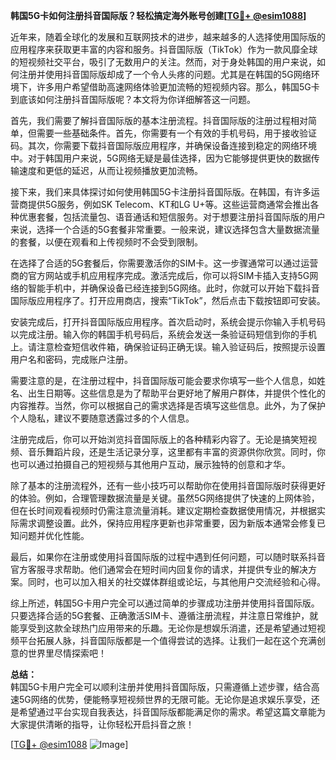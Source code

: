 **韩国5G卡如何注册抖音国际版？轻松搞定海外账号创建[[TG💪+ @esim1088](https://t.me/s/esim1088)]**

近年来，随着全球化的发展和互联网技术的进步，越来越多的人选择使用国际版的应用程序来获取更丰富的内容和服务。抖音国际版（TikTok）作为一款风靡全球的短视频社交平台，吸引了无数用户的关注。然而，对于身处韩国的用户来说，如何注册并使用抖音国际版却成了一个令人头疼的问题。尤其是在韩国的5G网络环境下，许多用户希望借助高速网络体验更加流畅的短视频内容。那么，韩国5G卡到底该如何注册抖音国际版呢？本文将为你详细解答这一问题。

首先，我们需要了解抖音国际版的基本注册流程。抖音国际版的注册过程相对简单，但需要一些基础条件。首先，你需要有一个有效的手机号码，用于接收验证码。其次，你需要下载抖音国际版应用程序，并确保设备连接到稳定的网络环境中。对于韩国用户来说，5G网络无疑是最佳选择，因为它能够提供更快的数据传输速度和更低的延迟，从而让视频播放更加流畅。

接下来，我们来具体探讨如何使用韩国5G卡注册抖音国际版。在韩国，有许多运营商提供5G服务，例如SK Telecom、KT和LG U+等。这些运营商通常会推出各种优惠套餐，包括流量包、语音通话和短信服务。对于想要注册抖音国际版的用户来说，选择一个合适的5G套餐非常重要。一般来说，建议选择包含大量数据流量的套餐，以便在观看和上传视频时不会受到限制。

在选择了合适的5G套餐后，你需要激活你的SIM卡。这一步骤通常可以通过运营商的官方网站或手机应用程序完成。激活完成后，你可以将SIM卡插入支持5G网络的智能手机中，并确保设备已经连接到5G网络。此时，你就可以开始下载抖音国际版应用程序了。打开应用商店，搜索“TikTok”，然后点击下载按钮即可安装。

安装完成后，打开抖音国际版应用程序。首次启动时，系统会提示你输入手机号码以完成注册。输入你的韩国手机号码后，系统会发送一条验证码短信到你的手机上。请注意检查短信收件箱，确保验证码正确无误。输入验证码后，按照提示设置用户名和密码，完成账户注册。

需要注意的是，在注册过程中，抖音国际版可能会要求你填写一些个人信息，如姓名、出生日期等。这些信息是为了帮助平台更好地了解用户群体，并提供个性化的内容推荐。当然，你可以根据自己的需求选择是否填写这些信息。此外，为了保护个人隐私，建议不要随意透露过多的个人信息。

注册完成后，你可以开始浏览抖音国际版上的各种精彩内容了。无论是搞笑短视频、音乐舞蹈片段，还是生活记录分享，这里都有丰富的资源供你欣赏。同时，你也可以通过拍摄自己的短视频与其他用户互动，展示独特的创意和才华。

除了基本的注册流程外，还有一些小技巧可以帮助你在使用抖音国际版时获得更好的体验。例如，合理管理数据流量是关键。虽然5G网络提供了快速的上网体验，但在长时间观看视频时仍需注意流量消耗。建议定期检查数据使用情况，并根据实际需求调整设置。此外，保持应用程序更新也非常重要，因为新版本通常会修复已知问题并优化性能。

最后，如果你在注册或使用抖音国际版的过程中遇到任何问题，可以随时联系抖音官方客服寻求帮助。他们通常会在短时间内回复你的请求，并提供专业的解决方案。同时，也可以加入相关的社交媒体群组或论坛，与其他用户交流经验和心得。

综上所述，韩国5G卡用户完全可以通过简单的步骤成功注册并使用抖音国际版。只要选择合适的5G套餐、正确激活SIM卡、遵循注册流程，并注意日常维护，就能享受到这款全球热门应用带来的乐趣。无论你是想娱乐消遣，还是希望通过短视频平台拓展人脉，抖音国际版都是一个值得尝试的选择。让我们一起在这个充满创意的世界里尽情探索吧！

**总结：**  
韩国5G卡用户完全可以顺利注册并使用抖音国际版，只需遵循上述步骤，结合高速5G网络的优势，便能畅享短视频世界的无限可能。无论你是追求娱乐享受，还是希望通过平台实现自我表达，抖音国际版都能满足你的需求。希望这篇文章能为大家提供清晰的指导，让你轻松开启抖音之旅！  

[[TG💪+ @esim1088](https://t.me/s/esim1088) ![Image](https://i.postimg.cc/4NQfJmqS/Snipaste-2025-05-13-00-14-12.png)]